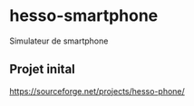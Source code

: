 # hesso-smartphone

Simulateur de smartphone

## Projet inital

https://sourceforge.net/projects/hesso-phone/
